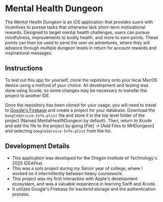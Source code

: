 # Mental Health Dungeon

The Mental Health Dungeon is an iOS application that provides suers with incentives to pursue tasks that otherwise lack short-term motivational rewards. Designed to target mental health challenges,
users can pursue mindfulness, improvements to bodily health, and more to earn points. These points can then be used to send the user on adventures, where they will advance through multiple dungeon levels
in return for account rewards and inspirational messages.

## Instructions

To test out this app for yourself, clone the repository onto your local MacOS device using a method of your choice. All development and testing was done using Xcode, so some changes may be necessary to transfer the project to another IDE.

Once the repository has been cloned for your usage, you will need to travel to [Google's Firebase](https://firebase.google.com/) and create a project for your database. Download the `GoogleService-Info.plist` file and store it in the top level folder of the project (Named MentalHealthDungeon by default). Then, return to Xcode and add the file to the project by going [File] -> [Add Files to MHDungeon] and selecting `GoogleService-Info.plist` from the list.

## Development Details
- This application was developed for the Oregon Institute of Technology's 2025 IDEAFest.
- This was a solo project during my Senior year of college, where I worked on it intermittently between heavy coursework.
- This project was my first interaction with Apple's development ecosystem, and was a valuable experience in learning Swift and Xcode.
- It utilizes Google's Firebase for backend storage and the authentication process.
